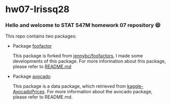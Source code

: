 # hw07-Irissq28
### Hello and welcome to STAT 547M homework 07 repository :smile:

This repo contains two packages:

* Package [foofactor](https://github.com/STAT545-UBC-students/hw07-Irissq28/tree/master/foofactors_package/foofactors)

  This package is forked from [jennybc/foofactors](https://github.com/jennybc/foofactors), I made some developments of this     package.
  For more information about this package, please refer to [README.md](https://github.com/STAT545-UBC-students/hw07-Irissq28/blob/master/foofactors_package/foofactors/README.md)

* Package [avocado](https://github.com/STAT545-UBC-students/hw07-Irissq28/tree/master/avocado)

  This package is a data package, which retrieved from [kaggle-AvocadoPrices](https://www.kaggle.com/neuromusic/avocado-prices/home). For more information about the avocado package, please refer to README.md.
